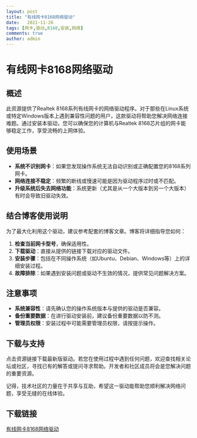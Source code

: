 ```yaml
---
layout: post
title: "有线网卡8168网络驱动"
date:   2021-11-26
tags: [网卡,驱动,8168,安装,网络]
comments: true
author: admin
---
```

# 有线网卡8168网络驱动

## 概述
此资源提供了Realtek 8168系列有线网卡的网络驱动程序。对于那些在Linux系统或特定Windows版本上遇到兼容性问题的用户，这款驱动将帮助您解决网络连接难题。通过安装本驱动，您可以确保您的计算机与Realtek 8168芯片组的网卡能够稳定工作，享受流畅的上网体验。

## 使用场景
- **系统不识别网卡**：如果您发现操作系统无法自动识别或正确配置您的8168系列网卡。
- **网络连接不稳定**：频繁的断线或慢速可能是因为驱动程序过时或不匹配。
- **升级系统后失去网络功能**：系统更新（尤其是从一个大版本到另一个大版本）有时会导致旧驱动失效。

## 结合博客使用说明
为了最大化利用这个驱动，建议参考配套的博客文章。博客将详细指导您如何：
1. **检查当前网卡型号**，确保适用性。
2. **下载驱动**：直接从提供的链接下载对应的驱动文件。
3. **安装步骤**：包括在不同操作系统（如Ubuntu、Debian、Windows等）上的详细安装过程。
4. **故障排除**：如果遇到安装问题或驱动不生效的情况，提供常见问题解决方案。

## 注意事项
- **系统兼容性**：请先确认您的操作系统版本与提供的驱动是否兼容。
- **备份重要数据**：在进行驱动安装前，建议备份重要数据以防不测。
- **管理员权限**：安装过程中可能需要管理员权限，请按提示操作。

## 下载与支持
点击资源链接下载最新版驱动。若您在使用过程中遇到任何问题，欢迎查找相关论坛或社区，寻找已有的解答或提问寻求帮助。开发者和社区成员将会是您解决问题的重要资源。

记得，技术社区的力量在于共享与互助，希望这一驱动能帮助您顺利解决网络问题，享受无缝的在线体验。

## 下载链接

[有线网卡8168网络驱动](https://pan.quark.cn/s/3eb2b211fdbf)